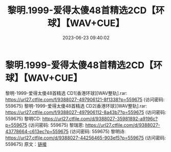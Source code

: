 ﻿---
title: 黎明.1999-爱得太傻48首精选2CD【环球】【WAV+CUE】
date: 2023-06-23 09:40:02
categories: WAV车载音乐、镜像
tags: 华语中文
---
# 黎明.1999-爱得太傻48首精选2CD【环球】【WAV+CUE】

黎明-1999-爱得太傻48首精选 CD1[香港环球][WAV整轨].rar:
https://url27.ctfile.com/f/9388027-497906121-8f1338?p=559675
(访问密码: 559675)
黎明-1999-爱得太傻48首精选 CD2[香港环球][WAV整轨].rar: https://url27.ctfile.com/f/9388027-497906112-8a43b7?p=559675
(访问密码: 559675)
黎明CD: https://url27.ctfile.com/d/9388027-35981892-a9196c?p=559675
(访问密码: 559675)
黎瑞恩: https://url27.ctfile.com/d/9388027-43778664-c613ec?p=559675
(访问密码: 559675)
黎明诗: https://url27.ctfile.com/d/9388027-44256465-903ef5?p=559675
(访问密码: 559675)
原文：[链接](https://blog.sina.com.cn/s/blog_1647c7e76010312go.html)